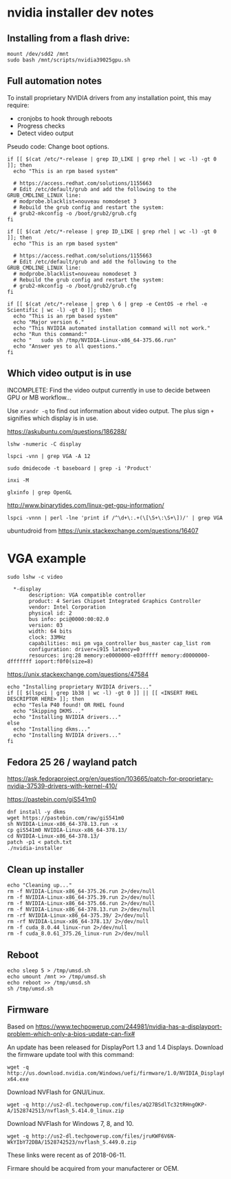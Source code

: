 # nvidia installer dev notes

## Installing from a flash drive:

```
mount /dev/sdd2 /mnt
sudo bash /mnt/scripts/nvidia39025gpu.sh
```

## Full automation notes

To install proprietary NVIDIA drivers from any installation point, this may
require:

- cronjobs to hook through reboots
- Progress checks
- Detect video output


Pseudo code: Change boot options.
```
if [[ $(cat /etc/*-release | grep ID_LIKE | grep rhel | wc -l) -gt 0 ]]; then
  echo "This is an rpm based system"

  # https://access.redhat.com/solutions/1155663
  # Edit /etc/default/grub and add the following to the GRUB_CMDLINE_LINUX line:
  # modprobe.blacklist=nouveau nomodeset 3
  # Rebuild the grub config and restart the system:
  # grub2-mkconfig -o /boot/grub2/grub.cfg
fi
  
if [[ $(cat /etc/*-release | grep ID_LIKE | grep rhel | wc -l) -gt 0 ]]; then
  echo "This is an rpm based system"
  
  # https://access.redhat.com/solutions/1155663
  # Edit /etc/default/grub and add the following to the GRUB_CMDLINE_LINUX line:
  # modprobe.blacklist=nouveau nomodeset 3
  # Rebuild the grub config and restart the system:
  # grub2-mkconfig -o /boot/grub2/grub.cfg
fi

if [[ $(cat /etc/*-release | grep \ 6 | grep -e CentOS -e rhel -e Scientific | wc -l) -gt 0 ]]; then
  echo "This is an rpm based system"
  echo "Major version 6."
  echo "This NVIDIA automated installation command will not work."
  echo "Run this command:"
  echo "   sudo sh /tmp/NVIDIA-Linux-x86_64-375.66.run"
  echo "Answer yes to all questions."
fi
```

## Which video output is in use

INCOMPLETE: Find the video output currently in use to decide between GPU or MB
workflow...

Use ```xrandr -q``` to find out information about video output.  The plus sign
```+``` signifies which display is in use.

https://askubuntu.com/questions/186288/

```lshw -numeric -C display```

```lspci -vnn | grep VGA -A 12```

```sudo dmidecode -t baseboard | grep -i 'Product'```

```inxi -M```

```glxinfo | grep OpenGL```

http://www.binarytides.com/linux-get-gpu-information/

```lspci -vnnn | perl -lne 'print if /^\d+\:.+(\[\S+\:\S+\])/' | grep VGA```

ubuntudroid from https://unix.stackexchange.com/questions/16407


# VGA example

```sudo lshw -c video```

```
  *-display               
       description: VGA compatible controller
       product: 4 Series Chipset Integrated Graphics Controller
       vendor: Intel Corporation
       physical id: 2
       bus info: pci@0000:00:02.0
       version: 03
       width: 64 bits
       clock: 33MHz
       capabilities: msi pm vga_controller bus_master cap_list rom
       configuration: driver=i915 latency=0
       resources: irq:28 memory:e0000000-e03fffff memory:d0000000-dfffffff ioport:f0f0(size=8)
```

https://unix.stackexchange.com/questions/47584

```
echo "Installing proprietary NVIDIA drivers..."
if [[ $(lspci | grep 1b38 | wc -l) -gt 0 ]] || [[ <INSERT RHEL DESCRIPTOR HERE> ]]; then
  echo "Tesla P40 found! OR RHEL found
  echo "Skipping DKMS..."
  echo "Installing NVIDIA drivers..."
else
  echo "Installing dkms..."
  echo "Installing NVIDIA drivers..."
fi
```

## Fedora 25 26 / wayland patch
https://ask.fedoraproject.org/en/question/103665/patch-for-proprietary-nvidia-37539-drivers-with-kernel-410/

https://pastebin.com/giS541m0

```
dnf install -y dkms
wget https://pastebin.com/raw/giS541m0
sh NVIDIA-Linux-x86_64-378.13.run -x
cp giS541m0 NVIDIA-Linux-x86_64-378.13/
cd NVIDIA-Linux-x86_64-378.13/
patch -p1 < patch.txt
./nvidia-installer
```

## Clean up installer

```
echo "Cleaning up..."
rm -f NVIDIA-Linux-x86_64-375.26.run 2>/dev/null
rm -f NVIDIA-Linux-x86_64-375.39.run 2>/dev/null
rm -f NVIDIA-Linux-x86_64-375.66.run 2>/dev/null
rm -f NVIDIA-Linux-x86_64-378.13.run 2>/dev/null
rm -rf NVIDIA-Linux-x86_64-375.39/ 2>/dev/null
rm -rf NVIDIA-Linux-x86_64-378.13/ 2>/dev/null
rm -f cuda_8.0.44_linux-run 2>/dev/null
rm -f cuda_8.0.61_375.26_linux-run 2>/dev/null
```


## Reboot

```
echo sleep 5 > /tmp/umsd.sh
echo umount /mnt >> /tmp/umsd.sh
echo reboot >> /tmp/umsd.sh
sh /tmp/umsd.sh
```

## Firmware

Based on https://www.techpowerup.com/244981/nvidia-has-a-displayport-problem-which-only-a-bios-update-can-fix#

An update has been released for DisplayPort 1.3 and 1.4 Displays.  Download the firmware update tool with this command:

```
wget -q http://us.download.nvidia.com/Windows/uefi/firmware/1.0/NVIDIA_DisplayPort_Firmware_Updater_1.0-x64.exe
```

Download NVFlash for GNU/Linux.

```
wget -q http://us2-dl.techpowerup.com/files/aQ27BSdlTc32tRHngOKP-A/1528742513/nvflash_5.414.0_linux.zip
```

Download NVFlash for Windows 7, 8, and 10.

```
wget -q http://us2-dl.techpowerup.com/files/jruKWF6V6N-WkYIbY72DBA/1528742523/nvflash_5.449.0.zip
```

These links were recent as of 2018-06-11.

Firmare should be acquired from your manufacterer or OEM.
